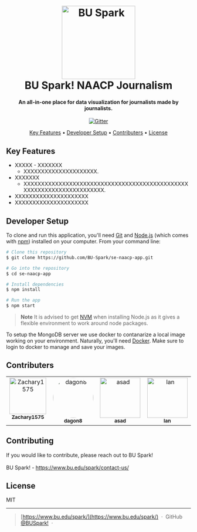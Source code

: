 
<h1 align="center">
  <br>
  <a href="https://www.bu.edu/spark/"><img src="https://www.bu.edu/spark/files/2017/04/spark-logo-round.png" alt="BU Spark" width="200"></a>
  <br>
BU Spark! NAACP Journalism
  <br>
</h1>

<h4 align="center">An all-in-one place for data visualization for journalists made by journalists.</h4>

<p align="center">
  <a href="https://badge.fury.io/js/electron-markdownify">
    <img src="https://badge.fury.io/js/electron-markdownify.svg"
         alt="Gitter">
  </a>
<!--   <a href="https://gitter.im/amitmerchant1990/electron-markdownify"><img src="https://badges.gitter.im/amitmerchant1990/electron-markdownify.svg"></a> -->
<!--   <a href="https://saythanks.io/to/bullredeyes@gmail.com">
      <img src="https://img.shields.io/badge/SayThanks.io-%E2%98%BC-1EAEDB.svg">
  </a> -->
<!--   <a href="https://www.paypal.me/AmitMerchant">
    <img src="https://img.shields.io/badge/$-donate-ff69b4.svg?maxAge=2592000&amp;style=flat">
  </a> -->
</p>

<p align="center">
  <a href="#key-features">Key Features</a> •
  <a href="#Developer Setup">Developer Setup</a> •
  <a href="#Contributers">Contributers</a> •
  <a href="#license">License</a>
</p>

<!-- ![screenshot](https://raw.githubusercontent.com/amitmerchant1990/electron-markdownify/master/app/img/markdownify.gif) -->

## Key Features

* XXXXX - XXXXXXX
  - XXXXXXXXXXXXXXXXXXXXX.
* XXXXXXX
  - XXXXXXXXXXXXXXXXXXXXXXXXXXXXXXXXXXXXXXXXXXXXXXXXXXXXXXXXXXXXXXXXXXXXXX.
* XXXXXXXXXXXXXXXXXXXXX  
* XXXXXXXXXXXXXXXXXXXXX

## Developer Setup

To clone and run this application, you'll need [Git](https://git-scm.com) and [Node.js](https://nodejs.org/en/download/) (which comes with [npm](http://npmjs.com)) installed on your computer. From your command line:

```bash
# Clone this repository
$ git clone https://github.com/BU-Spark/se-naacp-app.git

# Go into the repository
$ cd se-naacp-app

# Install dependencies
$ npm install

# Run the app
$ npm start
```
> **Note**
> It is advised to get [NVM](https://github.com/nvm-sh/nvm) when installing Node.js as it gives a flexible environment to work around node packages.


To setup the MongoDB server we use docker to contanarize a local image working on your environment. Naturally, you'll need [Docker](https://www.docker.com/products/docker-desktop/). Make sure to login to docker to manage and save your images.

## Contributers
<table>
  <tbody>
    <tr>
      <td align="center" valign="top" width="14.28%">
        <a href="https://github.com/Zachary1575">
        <img src="https://avatars.githubusercontent.com/u/75510412?v=4" width="100px;" alt="Zachary1575"/>
        <br /><sub><b>Zachary1575</b></sub></a>
      </td>
      <td align="center" valign="top" width="14.28%">
        <a href="https://github.com/dagon8">
        <img src="https://avatars.githubusercontent.com/u/72535182?v=4" width="110px;" style="border-radius:50%" alt="dagon8"/>
        <br /><sub><b>dagon8</b></sub></a>
      </td>
      <td align="center" valign="top" width="14.28%">
        <a href="https://github.com/am5815">
        <img src="https://avatars.githubusercontent.com/u/60375185?v=4" width="110px;" alt="asad"/>
        <br /><sub><b>asad</b></sub></a>
      </td>
      <td align="center" valign="top" width="14.28%">
        <a href="https://github.com/IanSaucy">
        <img src="https://avatars.githubusercontent.com/u/30986157?v=4" width="110px;" alt="Ian"/>
        <br /><sub><b>Ian</b></sub></a>
      </td>
    </tr>
  </tbody>
</table>


## Contributing
If you would like to contribute, please reach out to BU Spark!
<br>
<br>
BU Spark! - https://www.bu.edu/spark/contact-us/

## License

MIT

---

> [https://www.bu.edu/spark/](https://www.bu.edu/spark/) &nbsp;&middot;&nbsp;
> GitHub [@BUSpark!](https://github.com/BU-Spark) &nbsp;&middot;&nbsp;

